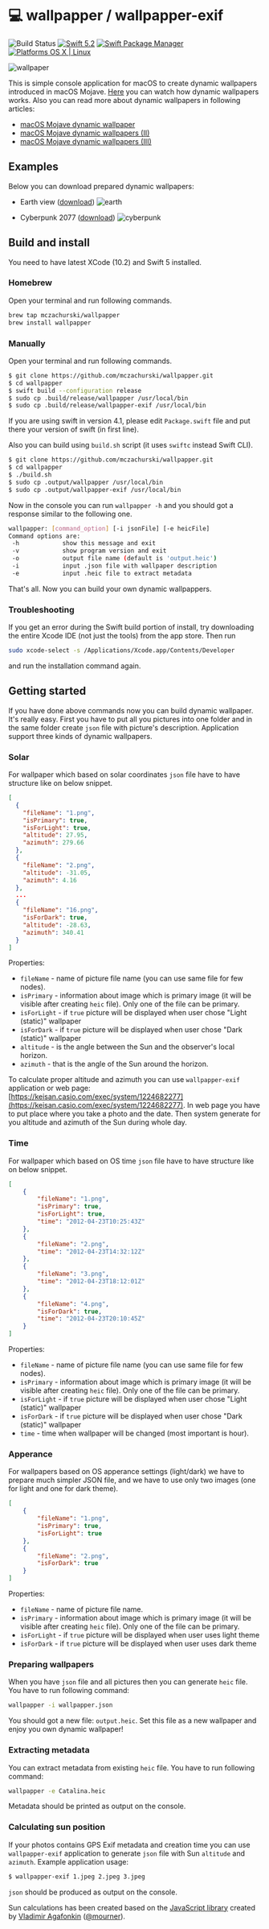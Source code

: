 # 💻 wallpapper / wallpapper-exif

![Build Status](https://github.com/mczachurski/wallpapper/workflows/Build/badge.svg)
[![Swift 5.2](https://img.shields.io/badge/Swift-5.2-orange.svg?style=flat)](ttps://developer.apple.com/swift/)
[![Swift Package Manager](https://img.shields.io/badge/SPM-compatible-4BC51D.svg?style=flat)](https://swift.org/package-manager/)
[![Platforms OS X | Linux](https://img.shields.io/badge/Platforms-macOS%20-lightgray.svg?style=flat)](https://developer.apple.com/swift/)

![wallpaper](Images/wallpaper.png)

This is simple console application for macOS to create dynamic wallpapers introduced in macOS Mojave. [Here](https://www.youtube.com/watch?v=TVqfPzdsbzY) you can watch how dynamic wallpapers works. Also you can read more about dynamic wallpapers in following articles:

- [macOS Mojave dynamic wallpaper](https://itnext.io/macos-mojave-dynamic-wallpaper-fd26b0698223)
- [macOS Mojave dynamic wallpapers (II)](https://itnext.io/macos-mojave-dynamic-wallpapers-ii-f8b1e55c82f)
- [macOS Mojave dynamic wallpapers (III)](https://itnext.io/macos-mojave-wallpaper-iii-c747c30935c4)

## Examples

Below you can download prepared dynamic wallpapers:

- Earth view ([download](https://www.dropbox.com/s/kd2g59qswchsd0v/Earth%20View.heic?dl=0))
![earth](Images/earth-01.gif)

- Cyberpunk 2077 ([download](https://www.dropbox.com/s/54iupz5kmveh61j/cyberpunk-01.heic?dl=0))
![cyberpunk](Images/cyberpunk-01.gif)

## Build and install

You need to have latest XCode (10.2) and Swift 5 installed.

### Homebrew

Open your terminal and run following commands.

```bash
brew tap mczachurski/wallpapper
brew install wallpapper
```

### Manually

Open your terminal and run following commands.

```bash
$ git clone https://github.com/mczachurski/wallpapper.git
$ cd wallpapper
$ swift build --configuration release
$ sudo cp .build/release/wallpapper /usr/local/bin
$ sudo cp .build/release/wallpapper-exif /usr/local/bin
```

If you are using swift in version 4.1, please edit `Package.swift` file and put there your version of swift (in first line).

Also you can build using `build.sh` script (it uses `swiftc` instead Swift CLI).

```bash
$ git clone https://github.com/mczachurski/wallpapper.git
$ cd wallpapper
$ ./build.sh
$ sudo cp .output/wallpapper /usr/local/bin
$ sudo cp .output/wallpapper-exif /usr/local/bin
```

Now in the console you can run `wallpapper -h` and you should got a response similar to the following one.

```bash
wallpapper: [command_option] [-i jsonFile] [-e heicFile]
Command options are:
 -h            show this message and exit
 -v            show program version and exit
 -o            output file name (default is 'output.heic')
 -i            input .json file with wallpaper description
 -e            input .heic file to extract metadata
```

That's all. Now you can build your own dynamic wallpappers.

### Troubleshooting

If you get an error during the Swift build portion of install, try downloading the entire Xcode IDE (not just the tools) from the app store. Then run 

```bash
sudo xcode-select -s /Applications/Xcode.app/Contents/Developer 
```

and run the installation command again.

## Getting started

If you have done above commands now you can build dynamic wallpaper. It's really easy. First you have to put all you pictures into one folder and in the same folder create `json` file with picture's description. Application support three kinds of dynamic wallpapers. 

### Solar

For wallpaper which based on solar coordinates `json` file have to have structure like on below snippet.

```json
[
  {
    "fileName": "1.png",
    "isPrimary": true,
    "isForLight": true,
    "altitude": 27.95,
    "azimuth": 279.66
  },
  {
    "fileName": "2.png",
    "altitude": -31.05,
    "azimuth": 4.16
  },
  ...
  {
    "fileName": "16.png",
    "isForDark": true,
    "altitude": -28.63,
    "azimuth": 340.41
  }
]
```

Properties:

- `fileName` - name of picture file name (you can use same file for few nodes).
- `isPrimary` - information about image which is primary image (it will be visible after creating `heic` file). Only one of the file can be primary.
- `isForLight` - if `true` picture will be displayed when user chose "Light (static)" wallpaper
- `isForDark` - if `true` picture will be displayed when user chose "Dark (static)" wallpaper
- `altitude` - is the angle between the Sun and the observer's local horizon.
- `azimuth` - that is the angle of the Sun around the horizon.

To calculate proper altitude and azimuth you can use `wallpapper-exif` application or web page: [https://keisan.casio.com/exec/system/1224682277](https://keisan.casio.com/exec/system/1224682277). In web page you have to put place where you take a photo and the date. Then system generate for you altitude and azimuth of the Sun during whole day.

### Time

For wallpaper which based on OS time `json` file have to have structure like on below snippet.

```json
[
    {
        "fileName": "1.png",
        "isPrimary": true,
        "isForLight": true,
        "time": "2012-04-23T10:25:43Z"
    },
    {
        "fileName": "2.png",
        "time": "2012-04-23T14:32:12Z"
    },
    {
        "fileName": "3.png",
        "time": "2012-04-23T18:12:01Z"
    },
    {
        "fileName": "4.png",
        "isForDark": true,
        "time": "2012-04-23T20:10:45Z"
    }
]
```

Properties:

- `fileName` - name of picture file name (you can use same file for few nodes).
- `isPrimary` - information about image which is primary image (it will be visible after creating `heic` file). Only one of the file can be primary.
- `isForLight` - if `true` picture will be displayed when user chose "Light (static)" wallpaper
- `isForDark` - if `true` picture will be displayed when user chose "Dark (static)" wallpaper
- `time` - time when wallpaper will be changed (most important is hour).

### Apperance

For wallpapers based on OS apperance settings (light/dark) we have to prepare much simpler JSON file, and we have to use only two images (one for light and one for dark theme). 

```json
[
    {
        "fileName": "1.png",
        "isPrimary": true,
        "isForLight": true
    },
    {
        "fileName": "2.png",
        "isForDark": true
    }
]
```

Properties:

- `fileName` - name of picture file name.
- `isPrimary` - information about image which is primary image (it will be visible after creating `heic` file). Only one of the file can be primary.
- `isForLight` - if `true` picture will be displayed when user uses light theme
- `isForDark` - if `true` picture will be displayed when user uses dark theme

### Preparing wallpapers

When you have `json` file and all pictures then you can generate `heic` file. You have to run following command:

```bash
wallpapper -i wallpapper.json
```

You should got a new file: `output.heic`. Set this file as a new wallpaper and enjoy you own dynamic wallpaper! 

### Extracting metadata

You can extract metadata from existing `heic` file. You have to run following command:

```bash
wallpapper -e Catalina.heic
```

Metadata should be printed as output on the console.

### Calculating sun position

If your photos contains GPS Exif metadata and creation time you can use `wallpapper-exif` application to generate `json` file with Sun `altitude` and `azimuth`. Example application usage:

```bash
$ wallpapper-exif 1.jpeg 2.jpeg 3.jpeg
```

`json` should be produced as output on the console.

Sun calculations has been created based on the [JavaScript library](https://github.com/mourner/suncalc) created by [Vladimir Agafonkin](http://agafonkin.com/en) ([@mourner](https://github.com/mourner)).
